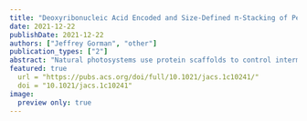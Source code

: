 ```yaml
---
title: "Deoxyribonucleic Acid Encoded and Size-Defined π-Stacking of Perylene Diimides"
date: 2021-12-22
publishDate: 2021-12-22
authors: ["Jeffrey Gorman", "other"]
publication_types: ["2"]
abstract: "Natural photosystems use protein scaffolds to control intermolecular interactions that enable exciton flow, charge generation, and long-range charge separation. In contrast, there is limited structural control in current organic electronic devices such as OLEDs and solar cells. We report here the DNA-encoded assembly of π-conjugated perylene diimides (PDIs) with deterministic control over the number of electronically coupled molecules. Our modular DNA-based assembly reveals real opportunities for the rapid development of bespoke semiconductor architectures with molecule-by-molecule precision."
featured: true
  url = "https://pubs.acs.org/doi/full/10.1021/jacs.1c10241/"
  doi = "10.1021/jacs.1c10241"
image: 
  preview only: true  
---
```


